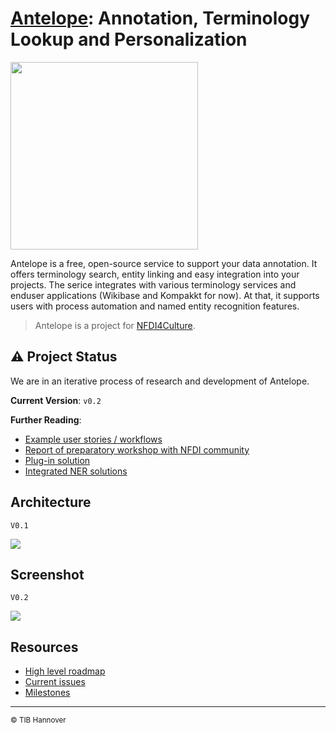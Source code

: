 # [Antelope](https://service.tib.eu/annotation/): Annotation, Terminology Lookup and Personalization

<img src="https://gitlab.com/nfdi4culture/ta5-knowledge-graph/annotation-service/-/raw/main/implementation/src/main/webapp/content/images/logo_antelope.png?ref_type=heads" width="300">

Antelope is a free, open-source service to support your data annotation. It offers terminology search, entity linking and easy integration into your projects. The serice integrates with various terminology services and enduser applications (Wikibase and Kompakkt for now). At that, it supports users with process automation and named entity recognition features.  
  
> Antelope is a project for [NFDI4Culture](https://nfdi4culture.de/).

## ⚠️ Project Status

We are in an iterative process of research and development of Antelope.

**Current Version**: `v0.2`

**Further Reading**:

- [Example user stories / workflows](https://miro.com/app/board/uXjVOn6frZY=/)
- [Report of preparatory workshop with NFDI community](https://zenodo.org/record/7100818)
- [Plug-in solution](https://youtu.be/FvU6O23Ozyc)
- [Integrated NER solutions](https://semlab.io/howto/selavy_alpha)

## Architecture

`V0.1`

<img src="https://gitlab.com/nfdi4culture/ta5-knowledge-graph/annotation-service/-/raw/main/annotation-service-architecture.png?ref_type=heads">

## Screenshot

`V0.2`

<img src="https://gitlab.com/nfdi4culture/ta5-knowledge-graph/annotation-service/-/raw/main/annotation-service-screenshot.png?ref_type=heads">

## Resources

- [High level roadmap](https://docs.google.com/spreadsheets/d/1aCI6LHKs70q2vynO-L1MyRJqbS7IpzHY1dtj4lMIkqY/edit?usp=sharing)
- [Current issues](https://gitlab.com/nfdi4culture/ta5-knowledge-graph/annotation-service/-/issues)
- [Milestones](https://gitlab.com/nfdi4culture/ta5-knowledge-graph/annotation-service/-/milestones)

---

<sub>&copy; TIB Hannover</sub>